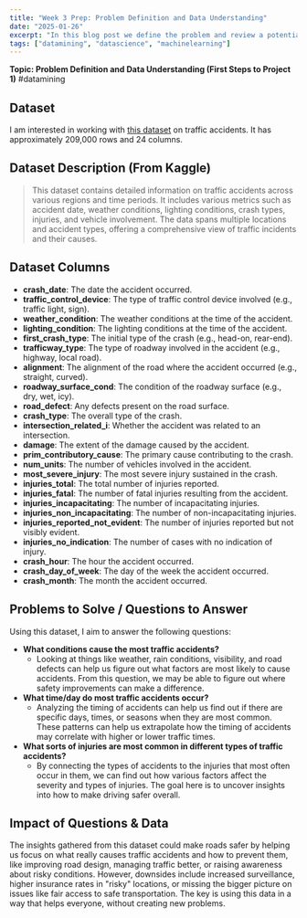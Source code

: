 ```yaml
---
title: "Week 3 Prep: Problem Definition and Data Understanding"
date: "2025-01-26"
excerpt: "In this blog post we define the problem and review a potential dataset."
tags: ["datamining", "datascience", "machinelearning"]
---
```

**Topic: Problem Definition and Data Understanding (First Steps to Project 1)**
#datamining 
## Dataset
I am interested in working with [this dataset](https://www.kaggle.com/datasets/oktayrdeki/traffic-accidents) on traffic accidents. It has approximately 209,000 rows and 24 columns.
## Dataset Description (From Kaggle)
> This dataset contains detailed information on traffic accidents across various regions and time periods. It includes various metrics such as accident date, weather conditions, lighting conditions, crash types, injuries, and vehicle involvement. The data spans multiple locations and accident types, offering a comprehensive view of traffic incidents and their causes.
## Dataset Columns
- **crash_date**: The date the accident occurred.
- **traffic_control_device**: The type of traffic control device involved (e.g., traffic light, sign).
- **weather_condition**: The weather conditions at the time of the accident.
- **lighting_condition**: The lighting conditions at the time of the accident.
- **first_crash_type**: The initial type of the crash (e.g., head-on, rear-end).
- **trafficway_type**: The type of roadway involved in the accident (e.g., highway, local road).
- **alignment**: The alignment of the road where the accident occurred (e.g., straight, curved).
- **roadway_surface_cond**: The condition of the roadway surface (e.g., dry, wet, icy).
- **road_defect**: Any defects present on the road surface.
- **crash_type**: The overall type of the crash.
- **intersection_related_i**: Whether the accident was related to an intersection.
- **damage**: The extent of the damage caused by the accident.
- **prim_contributory_cause**: The primary cause contributing to the crash.
- **num_units**: The number of vehicles involved in the accident.
- **most_severe_injury**: The most severe injury sustained in the crash.
- **injuries_total**: The total number of injuries reported.
- **injuries_fatal**: The number of fatal injuries resulting from the accident.
- **injuries_incapacitating**: The number of incapacitating injuries.
- **injuries_non_incapacitating**: The number of non-incapacitating injuries.
- **injuries_reported_not_evident**: The number of injuries reported but not visibly evident.
- **injuries_no_indication**: The number of cases with no indication of injury.
- **crash_hour**: The hour the accident occurred.
- **crash_day_of_week**: The day of the week the accident occurred.
- **crash_month**: The month the accident occurred.
## Problems to Solve / Questions to Answer
Using this dataset, I aim to answer the following questions:
- **What conditions cause the most traffic accidents?**
	- Looking at things like weather, rain conditions, visibility, and road defects can help us figure out what factors are most likely to cause accidents. From this question, we may be able to figure out where safety improvements can make a difference.
- **What time/day do most traffic accidents occur?**
	- Analyzing the timing of accidents can help us find out if there are specific days, times, or seasons when they are most common. These patterns can help us extrapolate how the timing of accidents may correlate with higher or lower traffic times.
- **What sorts of injuries are most common in different types of traffic accidents?**
	- By connecting the types of accidents to the injuries that most often occur in them, we can find out how various factors affect the severity and types of injuries. The goal here is to uncover insights into how to make driving safer overall.
## Impact of Questions & Data
The insights gathered from this dataset could make roads safer by helping us focus on what really causes traffic accidents and how to prevent them, like improving road design, managing traffic better, or raising awareness about risky conditions. However, downsides include increased surveillance, higher insurance rates in "risky" locations, or missing the bigger picture on issues like fair access to safe transportation. The key is using this data in a way that helps everyone, without creating new problems.